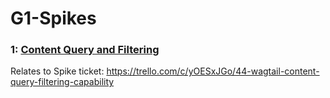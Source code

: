 # G1-Spikes
### 1: [Content Query and Filtering](1:Content_Query_and_Filtering/Content_Query_and_Filtering_Report.md) 
 Relates to Spike ticket: https://trello.com/c/yOESxJGo/44-wagtail-content-query-filtering-capability

